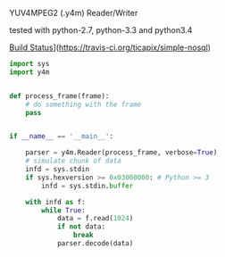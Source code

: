 YUV4MPEG2 (.y4m) Reader/Writer


tested with python-2.7, python-3.3 and python3.4

[Build Status](https://travis-ci.org/ticapix/simple-nosql.png?branch=master)](https://travis-ci.org/ticapix/simple-nosql)


```python
import sys
import y4m


def process_frame(frame):
    # do something with the frame
    pass


if __name__ == '__main__':

    parser = y4m.Reader(process_frame, verbose=True)
    # simulate chunk of data
    infd = sys.stdin
    if sys.hexversion >= 0x03000000: # Python >= 3
        infd = sys.stdin.buffer

    with infd as f:
        while True:
            data = f.read(1024)
            if not data:
                break
            parser.decode(data)
```

